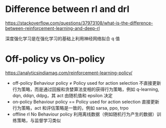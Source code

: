 # Difference between rl and drl

https://stackoverflow.com/questions/37973108/what-is-the-difference-between-reinforcement-learning-and-deep-rl

深度强化学习是在强化学习的基础上利用神经网络拟合 q 值

# Off-policy vs On-policy

https://analyticsindiamag.com/reinforcement-learning-policy/

- off-policy Behaviour policy ≠ Policy used for action selection 不直接更新行为策略，而是通过回报和贪婪算法变相的获得行为策略，例如 q-learning, dqn, ddqn, ddpg，其 act 由随机值和 epsilon 决定
- on-policy Behaviour policy == Policy used for action selection 直接更新行为策略，act 和评估策略是一致的，例如 sarsa, ppo, trpo
- offline rl No Behaviour policy 利用离线数据（例如随机行为产生的数据）训练策略，与监督学习类似
